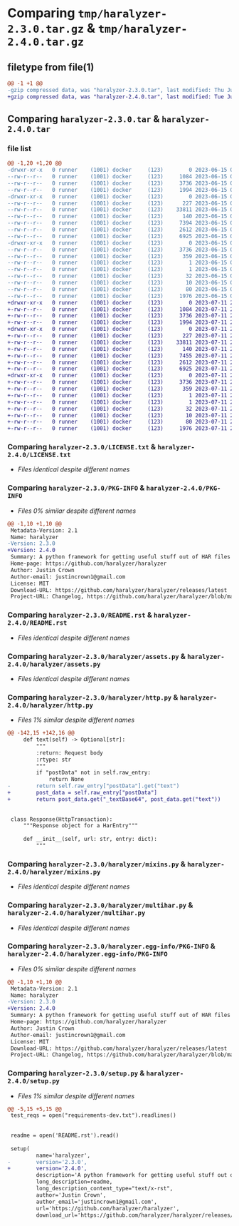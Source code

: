 # Comparing `tmp/haralyzer-2.3.0.tar.gz` & `tmp/haralyzer-2.4.0.tar.gz`

## filetype from file(1)

```diff
@@ -1 +1 @@
-gzip compressed data, was "haralyzer-2.3.0.tar", last modified: Thu Jun 15 07:40:00 2023, max compression
+gzip compressed data, was "haralyzer-2.4.0.tar", last modified: Tue Jul 11 22:00:07 2023, max compression
```

## Comparing `haralyzer-2.3.0.tar` & `haralyzer-2.4.0.tar`

### file list

```diff
@@ -1,20 +1,20 @@
-drwxr-xr-x   0 runner    (1001) docker     (123)        0 2023-06-15 07:40:00.141870 haralyzer-2.3.0/
--rw-r--r--   0 runner    (1001) docker     (123)     1084 2023-06-15 07:39:49.000000 haralyzer-2.3.0/LICENSE.txt
--rw-r--r--   0 runner    (1001) docker     (123)     3736 2023-06-15 07:40:00.141870 haralyzer-2.3.0/PKG-INFO
--rw-r--r--   0 runner    (1001) docker     (123)     1994 2023-06-15 07:39:49.000000 haralyzer-2.3.0/README.rst
-drwxr-xr-x   0 runner    (1001) docker     (123)        0 2023-06-15 07:40:00.141870 haralyzer-2.3.0/haralyzer/
--rw-r--r--   0 runner    (1001) docker     (123)      227 2023-06-15 07:39:49.000000 haralyzer-2.3.0/haralyzer/__init__.py
--rw-r--r--   0 runner    (1001) docker     (123)    33811 2023-06-15 07:39:49.000000 haralyzer-2.3.0/haralyzer/assets.py
--rw-r--r--   0 runner    (1001) docker     (123)      140 2023-06-15 07:39:49.000000 haralyzer-2.3.0/haralyzer/errors.py
--rw-r--r--   0 runner    (1001) docker     (123)     7394 2023-06-15 07:39:49.000000 haralyzer-2.3.0/haralyzer/http.py
--rw-r--r--   0 runner    (1001) docker     (123)     2612 2023-06-15 07:39:49.000000 haralyzer-2.3.0/haralyzer/mixins.py
--rw-r--r--   0 runner    (1001) docker     (123)     6925 2023-06-15 07:39:49.000000 haralyzer-2.3.0/haralyzer/multihar.py
-drwxr-xr-x   0 runner    (1001) docker     (123)        0 2023-06-15 07:40:00.141870 haralyzer-2.3.0/haralyzer.egg-info/
--rw-r--r--   0 runner    (1001) docker     (123)     3736 2023-06-15 07:39:59.000000 haralyzer-2.3.0/haralyzer.egg-info/PKG-INFO
--rw-r--r--   0 runner    (1001) docker     (123)      359 2023-06-15 07:40:00.000000 haralyzer-2.3.0/haralyzer.egg-info/SOURCES.txt
--rw-r--r--   0 runner    (1001) docker     (123)        1 2023-06-15 07:39:59.000000 haralyzer-2.3.0/haralyzer.egg-info/dependency_links.txt
--rw-r--r--   0 runner    (1001) docker     (123)        1 2023-06-15 07:39:59.000000 haralyzer-2.3.0/haralyzer.egg-info/not-zip-safe
--rw-r--r--   0 runner    (1001) docker     (123)       32 2023-06-15 07:39:59.000000 haralyzer-2.3.0/haralyzer.egg-info/requires.txt
--rw-r--r--   0 runner    (1001) docker     (123)       10 2023-06-15 07:39:59.000000 haralyzer-2.3.0/haralyzer.egg-info/top_level.txt
--rw-r--r--   0 runner    (1001) docker     (123)       80 2023-06-15 07:40:00.141870 haralyzer-2.3.0/setup.cfg
--rw-r--r--   0 runner    (1001) docker     (123)     1976 2023-06-15 07:39:49.000000 haralyzer-2.3.0/setup.py
+drwxr-xr-x   0 runner    (1001) docker     (123)        0 2023-07-11 22:00:07.344852 haralyzer-2.4.0/
+-rw-r--r--   0 runner    (1001) docker     (123)     1084 2023-07-11 21:59:55.000000 haralyzer-2.4.0/LICENSE.txt
+-rw-r--r--   0 runner    (1001) docker     (123)     3736 2023-07-11 22:00:07.344852 haralyzer-2.4.0/PKG-INFO
+-rw-r--r--   0 runner    (1001) docker     (123)     1994 2023-07-11 21:59:55.000000 haralyzer-2.4.0/README.rst
+drwxr-xr-x   0 runner    (1001) docker     (123)        0 2023-07-11 22:00:07.344852 haralyzer-2.4.0/haralyzer/
+-rw-r--r--   0 runner    (1001) docker     (123)      227 2023-07-11 21:59:55.000000 haralyzer-2.4.0/haralyzer/__init__.py
+-rw-r--r--   0 runner    (1001) docker     (123)    33811 2023-07-11 21:59:55.000000 haralyzer-2.4.0/haralyzer/assets.py
+-rw-r--r--   0 runner    (1001) docker     (123)      140 2023-07-11 21:59:55.000000 haralyzer-2.4.0/haralyzer/errors.py
+-rw-r--r--   0 runner    (1001) docker     (123)     7455 2023-07-11 21:59:55.000000 haralyzer-2.4.0/haralyzer/http.py
+-rw-r--r--   0 runner    (1001) docker     (123)     2612 2023-07-11 21:59:55.000000 haralyzer-2.4.0/haralyzer/mixins.py
+-rw-r--r--   0 runner    (1001) docker     (123)     6925 2023-07-11 21:59:55.000000 haralyzer-2.4.0/haralyzer/multihar.py
+drwxr-xr-x   0 runner    (1001) docker     (123)        0 2023-07-11 22:00:07.344852 haralyzer-2.4.0/haralyzer.egg-info/
+-rw-r--r--   0 runner    (1001) docker     (123)     3736 2023-07-11 22:00:07.000000 haralyzer-2.4.0/haralyzer.egg-info/PKG-INFO
+-rw-r--r--   0 runner    (1001) docker     (123)      359 2023-07-11 22:00:07.000000 haralyzer-2.4.0/haralyzer.egg-info/SOURCES.txt
+-rw-r--r--   0 runner    (1001) docker     (123)        1 2023-07-11 22:00:07.000000 haralyzer-2.4.0/haralyzer.egg-info/dependency_links.txt
+-rw-r--r--   0 runner    (1001) docker     (123)        1 2023-07-11 22:00:07.000000 haralyzer-2.4.0/haralyzer.egg-info/not-zip-safe
+-rw-r--r--   0 runner    (1001) docker     (123)       32 2023-07-11 22:00:07.000000 haralyzer-2.4.0/haralyzer.egg-info/requires.txt
+-rw-r--r--   0 runner    (1001) docker     (123)       10 2023-07-11 22:00:07.000000 haralyzer-2.4.0/haralyzer.egg-info/top_level.txt
+-rw-r--r--   0 runner    (1001) docker     (123)       80 2023-07-11 22:00:07.344852 haralyzer-2.4.0/setup.cfg
+-rw-r--r--   0 runner    (1001) docker     (123)     1976 2023-07-11 21:59:55.000000 haralyzer-2.4.0/setup.py
```

### Comparing `haralyzer-2.3.0/LICENSE.txt` & `haralyzer-2.4.0/LICENSE.txt`

 * *Files identical despite different names*

### Comparing `haralyzer-2.3.0/PKG-INFO` & `haralyzer-2.4.0/PKG-INFO`

 * *Files 0% similar despite different names*

```diff
@@ -1,10 +1,10 @@
 Metadata-Version: 2.1
 Name: haralyzer
-Version: 2.3.0
+Version: 2.4.0
 Summary: A python framework for getting useful stuff out of HAR files
 Home-page: https://github.com/haralyzer/haralyzer
 Author: Justin Crown
 Author-email: justincrown1@gmail.com
 License: MIT
 Download-URL: https://github.com/haralyzer/haralyzer/releases/latest
 Project-URL: Changelog, https://github.com/haralyzer/haralyzer/blob/master/HISTORY.rst
```

### Comparing `haralyzer-2.3.0/README.rst` & `haralyzer-2.4.0/README.rst`

 * *Files identical despite different names*

### Comparing `haralyzer-2.3.0/haralyzer/assets.py` & `haralyzer-2.4.0/haralyzer/assets.py`

 * *Files identical despite different names*

### Comparing `haralyzer-2.3.0/haralyzer/http.py` & `haralyzer-2.4.0/haralyzer/http.py`

 * *Files 1% similar despite different names*

```diff
@@ -142,15 +142,16 @@
     def text(self) -> Optional[str]:
         """
         :return: Request body
         :rtype: str
         """
         if "postData" not in self.raw_entry:
             return None
-        return self.raw_entry["postData"].get("text")
+        post_data = self.raw_entry["postData"]
+        return post_data.get("_textBase64", post_data.get("text"))
 
 
 class Response(HttpTransaction):
     """Response object for a HarEntry"""
 
     def __init__(self, url: str, entry: dict):
         """
```

### Comparing `haralyzer-2.3.0/haralyzer/mixins.py` & `haralyzer-2.4.0/haralyzer/mixins.py`

 * *Files identical despite different names*

### Comparing `haralyzer-2.3.0/haralyzer/multihar.py` & `haralyzer-2.4.0/haralyzer/multihar.py`

 * *Files identical despite different names*

### Comparing `haralyzer-2.3.0/haralyzer.egg-info/PKG-INFO` & `haralyzer-2.4.0/haralyzer.egg-info/PKG-INFO`

 * *Files 0% similar despite different names*

```diff
@@ -1,10 +1,10 @@
 Metadata-Version: 2.1
 Name: haralyzer
-Version: 2.3.0
+Version: 2.4.0
 Summary: A python framework for getting useful stuff out of HAR files
 Home-page: https://github.com/haralyzer/haralyzer
 Author: Justin Crown
 Author-email: justincrown1@gmail.com
 License: MIT
 Download-URL: https://github.com/haralyzer/haralyzer/releases/latest
 Project-URL: Changelog, https://github.com/haralyzer/haralyzer/blob/master/HISTORY.rst
```

### Comparing `haralyzer-2.3.0/setup.py` & `haralyzer-2.4.0/setup.py`

 * *Files 1% similar despite different names*

```diff
@@ -5,15 +5,15 @@
 test_reqs = open("requirements-dev.txt").readlines()
 
 
 readme = open('README.rst').read()
 
 setup(
         name='haralyzer',
-        version='2.3.0',
+        version='2.4.0',
         description='A python framework for getting useful stuff out of HAR files',
         long_description=readme,
         long_description_content_type="text/x-rst",
         author='Justin Crown',
         author_email='justincrown1@gmail.com',
         url='https://github.com/haralyzer/haralyzer',
         download_url='https://github.com/haralyzer/haralyzer/releases/latest',
```


